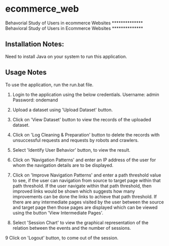 # ecommerce_web
Behavorial Study of Users in ecommerce Websites
************** Behavioral Study of Users in Ecommerce Websites **************

Installation Notes:
------------------
Need to install Java on your system to run this application.

Usage Notes
-----------
To use the application, run the run.bat file.

1. Login to the application using the below credentials.
    Username: admin
    Password: ondemand

2. Upload a dataset using 'Upload Dataset' button.

3. Click on 'View Dataset' button to view the records of the uploaded dataset.

4. Click on 'Log Cleaning & Preparation' button to delete the records with unsuccessful requests and requests by robots and crawlers.

5. Select 'Identify User Behavior' button, to view the result.

6. Click on 'Navigation Patterns' and enter an IP address of the user for whom the navigation details are to be displayed.

7. Click on 'Improve Navigation Patterns' and enter a path threshold value to see, if the user can navigation from source to target page within that path threshold.
   If the user navigate within that path threshold, then improved links would be shown which suggests how many improvements can be done the links to achieve that path threshold.
   If there are any intermediate pages visited by the user between the source and target page then those pages are displayed which can be viewed using the button 'View Intermediate Pages'.

8. Select 'Session Chart' to view the graphical representation of the relation between the events and the number of sessions.

9 Click on 'Logout' button, to come out of the session.
